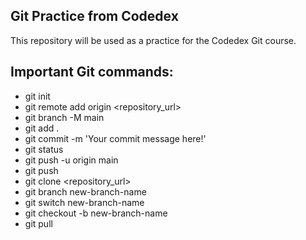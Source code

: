 ## Git Practice from Codedex
 
 This repository will be used as a practice for the Codedex Git course.
 
 ## Important Git commands:
 - git init
 - git remote add origin <repository_url>
 - git branch -M main
 - git add .
 - git commit -m 'Your commit message here!'
 - git status
 - git push -u origin main
 - git push
 - git clone <repository_url>
 - git branch new-branch-name
 - git switch new-branch-name
 - git checkout -b new-branch-name
 - git pull

